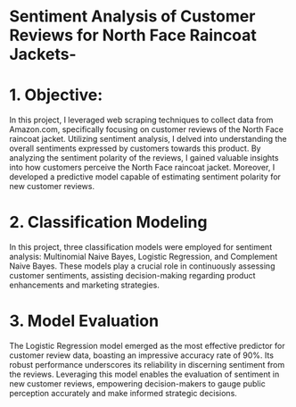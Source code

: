 # Sentiment Analysis of Customer Reviews for North Face Raincoat Jackets-

# 1. Objective:

In this project, I leveraged web scraping techniques to collect data from Amazon.com, specifically focusing on customer reviews of the North Face raincoat jacket.
Utilizing sentiment analysis, I delved into understanding the overall sentiments expressed by customers towards this product. By analyzing the sentiment polarity of the reviews, I gained valuable insights into how customers perceive the North Face raincoat jacket.  Moreover, I developed a predictive model capable of estimating sentiment polarity for new customer reviews. 


# 2. Classification Modeling

In this project, three classification models were employed for sentiment analysis: Multinomial Naive Bayes, Logistic Regression, and Complement Naive Bayes. 
These models play a crucial role in continuously assessing customer sentiments, assisting decision-making regarding product enhancements and marketing strategies.
   
# 3. Model Evaluation

   The Logistic Regression model emerged as the most effective predictor for customer review data, boasting an impressive accuracy rate of 90%. Its robust performance underscores its reliability in discerning sentiment from the reviews. Leveraging this model enables the evaluation of sentiment in new customer reviews, empowering decision-makers to gauge public perception accurately and make informed strategic decisions.
